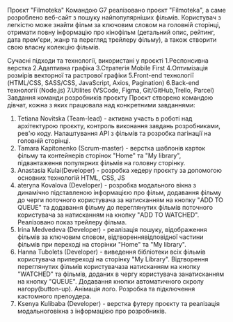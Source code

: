 Проєкт "Filmoteka" 
Командою G7 реалізовано проєкт "Filmoteka", а саме розроблено веб-сайт з пошуку найпопулярніших фільмів. Користувач з легкістю може знайти фільм за ключовим словом на головній сторінці, отримати повну інформацію про кінофільм (детальний опис, рейтинг, дата прем'єри, жанр та перегляд трейлеру фільму), а також створити свою власну колекцію фільмів.

Сучасні підходи та технології, використані у проєкті 
1.Респонсивна верстка
2.Адаптивна графіка 
3.Стратегія Mobile First 
4.Оптимізація розмірів векторної та растрової графіки 
5.Front-end технології (HTML/CSS, SASS/CSS, JavaScript, Axios,
Pagination) 
6.Back-end технології (Node.js) 
7.Utilites (VSCode, Figma, Git/GitHub,Trello, Parcel) 
Завдання команди розробників проєкту 
Проєкт створено командою дівчат, кожна з яких працювала над конкретними завданнями:

1. Tetiana Novitska (Team-lead) - активна участь в роботі над архітектурою проєкту, контроль виконання завдань розробниками, рев'ю коду. Налаштування API з фільмів та розробка пагінації на головній сторінці. 
2. Tamara Kapitonenko (Scrum-master) - верстка шаблонів карток фільму та контейнерів сторінок "Home" та "My library", підвантаження популярних фільмів на головну сторінку. 
3. Anastasia Kulai(Developer) - розробка хедеру проєкту за допомогою основних технологій HTML, CSS, JS 
4. ateryna Kovalova (Developer) - розробка модального вікна з динамічно підставленою інформацією про фільм, додавання фільму до черги поточного користувача за натисканням на кнопку "ADD TO QUEUE" та додавання фільму до переглянутих фільмів поточного користувача за натисканням на кнопку "ADD TO WATCHED". Реалізовано показ трейлеру фільма. 
5. Irina Medvedeva (Developer) - реалізація пошуку, відображення фільмів за ключовим словом, відтвореннявідповідної частини фільмів при переході на сторінки "Home" та "My library".
6. Hanna Tubolets (Developer) - виведення бібліотеки всіх фільмів користувача припереході на сторінку "My Library". Відтворення переглянутих фільмів користувачаза натисканням на кнопку "WATCHED" та фільмів, доданих в чергу користувача занатисканням на кнопку "QUEUE". Додавання кнопки автоматичного скролу нагору(button-up). Анімація лого. Розробка та підключення кастомного прелоудера.
7. Ksenya Kulibaba (Developer) - верстка футеру проєкту та реалізація модальноговікна з інформацією про розробників.

